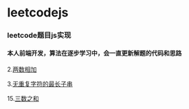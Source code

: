# leetcodejs
### leetcode题目js实现
#### 本人前端开发，算法在逐步学习中，会一直更新解题的代码和思路

2.<a href="https://github.com/Aprilday/leetcodejs/blob/master/两数相加_2.md" target="_blank">两数相加</a>

3.<a href="https://github.com/Aprilday/leetcodejs/blob/master/无重复字符的最长子串_3.md" target="_blank">无重复字符的最长子串</a>

15.<a href="https://github.com/Aprilday/leetcodejs/blob/master/三数之和_15.md" target="_blank">三数之和</a>


